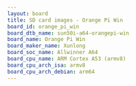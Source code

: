 ```yaml
---
layout: board
title: SD card images - Orange Pi Win
board_id: orange_pi_win
board_dtb_name: sun50i-a64-orangepi-win
board_name: Orange Pi Win
board_maker_name: Xunlong
board_soc_name: Allwinner A64
board_cpu_name: ARM Cortex A53 (armv8)
board_cpu_arch_isa: armv8
board_cpu_arch_debian: arm64
---
```

